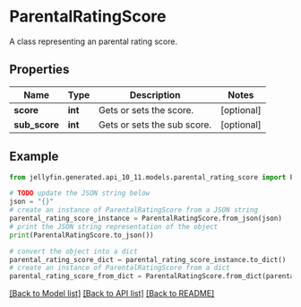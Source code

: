 # ParentalRatingScore

A class representing an parental rating score.

## Properties

Name | Type | Description | Notes
------------ | ------------- | ------------- | -------------
**score** | **int** | Gets or sets the score. | [optional] 
**sub_score** | **int** | Gets or sets the sub score. | [optional] 

## Example

```python
from jellyfin.generated.api_10_11.models.parental_rating_score import ParentalRatingScore

# TODO update the JSON string below
json = "{}"
# create an instance of ParentalRatingScore from a JSON string
parental_rating_score_instance = ParentalRatingScore.from_json(json)
# print the JSON string representation of the object
print(ParentalRatingScore.to_json())

# convert the object into a dict
parental_rating_score_dict = parental_rating_score_instance.to_dict()
# create an instance of ParentalRatingScore from a dict
parental_rating_score_from_dict = ParentalRatingScore.from_dict(parental_rating_score_dict)
```
[[Back to Model list]](README.md#documentation-for-models) [[Back to API list]](README.md#documentation-for-api-endpoints) [[Back to README]](README.md)


